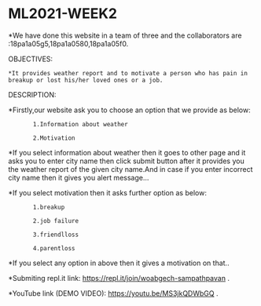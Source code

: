 # ML2021-WEEK2


*We have done this website in a team of three and the collaborators are :18pa1a05g5,18pa1a0580,18pa1a05f0.

 OBJECTIVES: 
 
    *It provides weather report and to motivate a person who has pain in breakup or lost his/her loved ones or a job.
 
 DESCRIPTION:
 
   *Firstly,our website ask you to choose an option that we provide as below:
   
           1.Information about weather
           
           2.Motivation
                
   *If you select information about weather then it goes to other page and it asks you to enter city name then click submit button after it provides you the weather                  report of the given city name.And in case if you enter incorrect city name then it gives you alert message...

   *If you select motivation then it asks further option as below:
   
           1.breakup
           
           2.job failure
           
           3.friendlloss
           
           4.parentloss
           
   *If you select any option in above then it gives a motivation on that..

   *Submiting repl.it link: https://repl.it/join/woabgech-sampathpavan .

   *YouTube link (DEMO VIDEO): https://youtu.be/MS3jkQDWbGQ .







         
